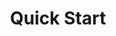 ---
title: Quick Start
content-type: "api-doc"
order: 2

sections:
  - title: "Register as an API Client"
    anchor: "quick-start--register-api-client"
    content: |
      Request access by completing [this form]{{ connect.interest-form | strip }}. Once approved, you'll receive a `partner_id` and `partner_key` for authenticating your API calls.

  - title: "Obtain an Access Token"
    anchor: "quick-start--obtain-access-token"
    content: |
      After you receive your `partner_id` and `partner_key`, you'll need to obtain an access token. Calls to the API are authenticated with an access token associated with a Stitch account. Your application can get an access token in one of two ways:

        - By creating a [new Stitch client account](#generate-access-token-new-stitch-client), or
        - By using OAuth to get authorization to an [existing Stitch account](##existing-stitch-clients-oauth2)

        Either method will provide your application with an access token and a Stitch client ID. This information should be stored somewhere safe and passed into the header of every API request for the Stitch client's account. The token will never expire, but the user may revoke access at any time.

        Keep in mind that Stitch client accounts are both owned and managed by the users themselves. For more information on authenticating with the API, refer to the [Authentication guide]({{ api.authentication }}).

  - title: "Create a Destination"
    anchor: "quick-start--create-a-destination"
    content: |
      If you're providing a destination for the Stitch client's account, we recommend connecting the destination immediately after the account is created. This ensures that Stitch will have a place to load replicated data as soon as data sources are added.

      The first step to [creating a destination]({{ api.core-objects.destinations.create.anchor }}) is providing the attributes required for the destination's configuration, or form. These attributes are passed in the body of your request as the `properties` argument, along with the destination's `type`:

      ```curl
      curl -X POST {{ api.base-url }}{{ api.core-objects.destinations.create.name | flatify }}
           -H "Authorization: Bearer <ACCESS_TOKEN>" 
           -H "Content-Type: application/json"
           -d "{
                "type":"redshift",
                "properties": {
                  "host": "<HOST>",
                  "port": 5439,
                  "username": "<USERNAME>",
                  "database": "<DATABASE>",
                  "password": "<PASSWORD>",
                  "ssl": false
                  }
               }"
      ```

      Refer to the [Destination Form Properties object]({{ api.form-properties.destination-forms.section | flatify }}) to retrieve the attributes required for the `properties` argument for each destination type. **Note**: Each destination has its own unique configuration and set of form attributes.

  - title: "Create a Source"
    anchor: "quick-start--create-a-source"
    content: |
      Source creation is performed through a sequence of [connection steps]({{ api.data-structures.connection-steps.section }}). The required steps and the order of those steps are unique to the source type and are defined in its [Report Card]({{ api.data-structures.report-cards.section }}) object. All source creation, however, begins at the `form` step.

      {% capture tip-source-types %}
      Use the [Source Type endpoint]({{ api.core-objects.source-types.section }}) to prep for source creation. This endpoint contains information about the configuration process, including the required [Source Form Properties]({{ api.form-properties.source-forms.section }}) (`form` step) and expected properties within each subsequent connection step.<br><br>

      With this endpoint, you could dynamically generate a UI or initial setup forms for each source type you want to include in your application.
      {% endcapture %}

      {% include tip.html content=tip-source-types %}

      In the example below, we'll use the Source Types endpoint to retrieve the source form properties for HubSpot, which has a `type` of `platform.hubspot`.

    subsections:
      - title: "Get the Source's Report Card"
        anchor: "quick-start--get-hubspot-report-card"
        content: |
          Using the Source Types endpoint, retrieve the report card for `platform.hubspot`:

          ```curl
          curl -X GET {{ api.base-url}}{{ api.core-objects.source-types.base | flatify }}/platform.hubspot
               -H 'Authorization: Bearer <ACCESS_TOKEN>'
          ```

          The response, or the report card for `platform.hubspot`, will include HubSpot's [Source Form Properties]({{ api.core-objects.sources.create.anchor }}). These are the parameters that are required to complete a source's `form` step.

      - title: "Locate Required Form Properties in the Report Card"
        anchor: "quick-start--locate-form-properties"
        content: |
          Use the response from the previous step to locate the required properties for the `form` step.

          **Note**: You do not have to provide system-provided properties to create a source.

          ```json
          {  
             "type":"platform.hubspot",
             "current_step":1
             "steps":[  
                {  
                   "type":"form",                                 /* form step */
                   "properties":[
                      {  
                         "name":"image_version",                  /* system-provided property */
                         "required_to_be_fully_configured":true,
                         "provided":false,
                         "is_credential":false,
                         "system_provided":true
                      },
                      {  
                         "name":"frequency_in_minutes",           /* required property */
                         "required_to_be_fully_configured":true,
                         "provided":false,
                         "is_credential":false,
                         "system_provided":false
                      },
                      {  
                         "name":"start_date",                     /* required property */
                         "required_to_be_fully_configured":true,
                         "provided":false,
                         "is_credential":false,
                         "system_provided":false
                      }
                   ]
                },
                {  
                   "type":"oauth",
                   "properties":[...]
                },
                {  
                   "type":"discover_schema",
                   "properties":[ ]
                },
                {  
                   "type":"field_selection",
                   "properties":[ ]
                },
                {  
                   "type":"fully_configured",
                   "properties":[ ]
                }
             ]
          }
          ```

          For `platform.hubspot`, the `frequency_in_minutes` and `start_date` properties must be provided to complete the `form` step.

      - title: "Create the Source"
        anchor: "quick-start--create-source"
        content: |
          Now that the required `properties` for HubSpot have been retrieved, we can create the HubSpot source:

          ```curl
            curl -X POST {{ api.base-url}}{{ api.core-objects.sources.create.name | flatify }}
                 -H "Authorization: Bearer <ACCESS_TOKEN>" 
                 -H "Content-Type: application/json"
                 -d "{  
                         "type":"platform.hubspot",
                         "display_name":"HubSpot",
                         "properties":{  
                            "start_date":"2018-01-01T00:00:00Z",
                            "frequency_in_minutes":"30"
                         }
                      }"
            ```

          If successful, the API will return a `200 OK` status and a [Source object]({{ api.core-objects.sources.object }}) with a `report_card` property:

          ```json
          {
             "properties":{
                "frequency_in_minutes":"30",
                "image_version":"1.latest",
                "start_date":"2018-01-01T00:00:00Z"
             },
             "updated_at":"2018-02-06T16:25:06Z",
             "check_job_name":null,
             "name":"hubspot",
             "type":"platform.hubspot",
             "deleted_at":null,
             "system_paused_at":null,
             "stitch_client_id":<ACCOUNT_ID>,
             "paused_at":null,
             "id":45612,
             "display_name":"HubSpot",
             "created_at":"2018-02-06T16:25:06Z",
             "report_card":{
                "type":"platform.hubspot",
                "current_step":2,
                "steps":[
                   {
                      "type":"form",
                      "properties":[
                         {
                            "name":"image_version",
                            "is_required":true,
                            "provided":true,
                            "is_credential":false,
                            "system_provided":true,
                            "json_schema":null
                         },
                         {
                            "name":"frequency_in_minutes",
                            "is_required":true,
                            "provided":true,
                            "is_credential":false,
                            "system_provided":false,
                            "json_schema":{
                               "type":"string",
                               "pattern":"^\\d+$"
                            }
                         },
                         {
                            "name":"start_date",
                            "is_required":true,
                            "provided":true,
                            "is_credential":false,
                            "system_provided":false,
                            "json_schema":{
                               "type":"string",
                               "pattern":"^\\d{4}-\\d{2}-\\d{2}T00:00:00Z$"
                            }
                         }
                      ]
                   },
                   {
                      "type":"oauth",
                      "properties":[
                         {
                            "name":"client_id",
                            "is_required":true,
                            "provided":false,
                            "is_credential":true,
                            "system_provided":true,
                            "json_schema":{
                               "type":"string"
                            }
                         },
                         {
                            "name":"client_secret",
                            "is_required":true,
                            "provided":false,
                            "is_credential":true,
                            "system_provided":true,
                            "json_schema":{
                               "type":"string"
                            }
                         },
                         {
                            "name":"redirect_uri",
                            "is_required":true,
                            "provided":false,
                            "is_credential":true,
                            "system_provided":true,
                            "json_schema":{
                               "type":"string",
                               "format":"uri"
                            }
                         },
                         {
                            "name":"refresh_token",
                            "is_required":true,
                            "provided":false,
                            "is_credential":true,
                            "system_provided":true,
                            "json_schema":{
                               "type":"string"
                            }
                         }
                      ]
                   },
                   {
                      "type":"discover_schema",
                      "properties":[

                      ]
                   },
                   {
                      "type":"field_selection",
                      "properties":[

                      ]
                   },
                   {
                      "type":"fully_configured",
                      "properties":[

                      ]
                   }
                ]
             }
          }
          ```

          After a source's form is created, the `report_card` object within the source should be used to complete its configuration. 

      - title: "Identify the Current Step"
        anchor: "quick-start--identify-current-step"
        content: |
          The [Report Card]({{ api.data-structures.report-cards.section }}) object provides information about the steps required to configure the connection, their sequence, and the progress towards completing the steps.

          Looking at the report card for our HubSpot source, we can see that we're now on step `2` of configuration, which is the `oauth` step:

          ```json
          {
             "report_card":{
                "type":"platform.hubspot",
                "current_step":2,                                           /* Current step */
                "steps":[
                   {
                      "type":"form",
                      "properties":[ ... ]
                   },
                   {
                      "type":"oauth",
                      "properties":[
                         {
                            "name":"client_id",
                            "is_required":true,
                            "provided":false,
                            "is_credential":true,
                            "system_provided":true,
                            "json_schema":{
                               "type":"string"
                            }
                         },
                         {
                            "name":"client_secret",
                            "is_required":true,
                            "provided":false,
                            "is_credential":true,
                            "system_provided":true,
                            "json_schema":{
                               "type":"string"
                            }
                         },
                         {
                            "name":"redirect_uri",
                            "is_required":true,
                            "provided":false,
                            "is_credential":true,
                            "system_provided":true,
                            "json_schema":{
                               "type":"string",
                               "format":"uri"
                            }
                         },
                         {
                            "name":"refresh_token",
                            "is_required":true,
                            "provided":false,
                            "is_credential":true,
                            "system_provided":true,
                            "json_schema":{
                               "type":"string"
                            }
                         }
                      ]
                   },
                   {
                      "type":"discover_schema",
                      "properties":[ ]
                   },
                   {
                      "type":"field_selection",
                      "properties":[ ]
                   },
                   {
                      "type":"fully_configured",
                      "properties":[ ]
                   }
                ]
             }
          }
          ```

  - title: "Use the {{ js.name }} to Complete Source Configuration"
    anchor: "quick-start--stitch-js-complete-configuration"
    content: |
      To initiate the OAuth flow, use the [`authorizeSource`]({{ js.section | prepend: site.baseurl | append: js.authorize-a-source.section | flatify }}) function in the {{ js.name }}. This function expects an `options` argument containing the source's `id`:

      ```javascript
      Stitch.authorizeSource({
          "id": 45612
      }).then((result) => {
          console.log(`Integration created, type=${result.type}, id=${result.id}`);
      }).catch((error) => {
          console.log("Integration not created.", error);
      });
      ```

      This function will send the user to Stitch, where they will be prompted to sign into their Stitch account and grant access to HubSpot.

      After the user grants access, Stitch will automatically prompt the user to complete the remaining steps to configure the source, including selecting table and field for replication.

---